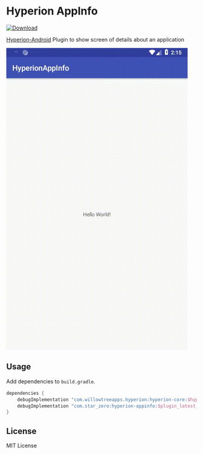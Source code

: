 # Hyperion AppInfo

[![Download](https://api.bintray.com/packages/star-zero/maven/hyperion-appinfo/images/download.svg) ](https://bintray.com/star-zero/maven/hyperion-appinfo/_latestVersion)

[Hyperion-Android](https://github.com/willowtreeapps/Hyperion-Android) Plugin to show screen of details about an application

![demo](art/demo.gif)

## Usage

Add dependencies to `build.gradle`.

```groovy
dependencies {
	debugImplementation "com.willowtreeapps.hyperion:hyperion-core:$hyperion_version"
	debugImplementation "com.star_zero:hyperion-appinfo:$plugin_latest_version"
}
```

## License

MIT License

